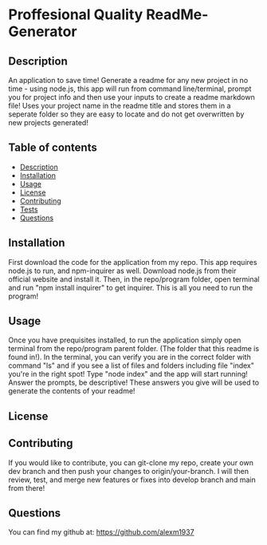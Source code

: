 # Proffesional Quality ReadMe-Generator

## Description
An application to save time! Generate a readme for any new project in no time - using node.js, this app will run from command line/terminal, prompt you for project info and then use your inputs to create a readme markdown file! Uses your project name in the readme title and stores them in a seperate folder so they are easy to locate and do not get overwritten by new projects generated!

## Table of contents
  * [Description](#description)
  * [Installation](#installation)
  * [Usage](#usage)
  * [License](#license)
  * [Contributing](#contributing)
  * [Tests](#tests)
  * [Questions](#questions)

## Installation
  First download the code for the application from my repo. This app requires node.js to run, and npm-inquirer as well. Download node.js from their official website and install it. Then, in the repo/program folder, open terminal and run "npm install inquirer" to get inquirer. This is all you need to run the program!

## Usage
  Once you have prequisites installed, to run the application simply open terminal from the repo/program parent folder. (The folder that this readme is found in!). In the terminal, you can verify you are in the correct folder with command "ls" and if you see a list of files and folders including file "index" you're in the right spot! Type "node index" and the app will start running! Answer the prompts, be descriptive! These answers you give will be used to generate the contents of your readme!

## License

## Contributing
  If you would like to contribute, you can git-clone my repo, create your own dev branch and then push your changes to origin/your-branch. I will then review, test, and merge new features or fixes into develop branch and main from there!

## Questions
  You can find my github at: https://github.com/alexm1937 </br>
